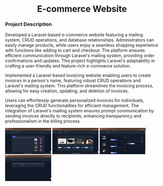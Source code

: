 
 <h1 align="center">E-commerce Website</h1>

<h3>Project Description</h3>

Developed a Laravel-based e-commerce website featuring a mailing system, CRUD operations, and database relationships. Administrators can easily manage products, while users enjoy a seamless shopping experience with functions like adding to cart and checkout. The platform ensures efficient communication through Laravel's mailing system, providing order confirmations and updates. This project highlights Laravel's adaptability in crafting a user-friendly and feature-rich e-commerce solution.

Implemented a Laravel-based invoicing website enabling users to create invoices in a person's name, featuring robust CRUD operations and Laravel's mailing system. This platform streamlines the invoicing process, allowing for easy creation, updating, and deletion of invoices.

Users can effortlessly generate personalized invoices for individuals, leveraging the CRUD functionalities for efficient management. The integration of Laravel's mailing system ensures prompt communication by sending invoices directly to recipients, enhancing transparency and professionalism in the billing process.


<p>
<img src="images/E-com1.png" alt="Logo" style="width:30%;" >
<img src="images/E-com2.png" alt="Logo" style="width:30%;" >
<img src="images/E-com3.png" alt="Logo" style="width:30%;" >
<img src="images/E-com4.png" alt="Logo" style="width:30%;" >
</p>
